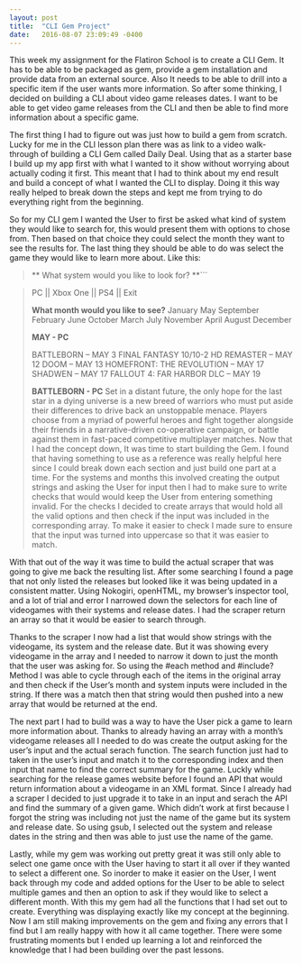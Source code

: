 ```yaml
---
layout: post
title:  "CLI Gem Project"
date:   2016-08-07 23:09:49 -0400
---
```


  This week my assignment for the Flatiron School is to create a CLI Gem. It has to be able to be packaged as gem, provide a gem installation and provide data from an external source. Also It needs to be able to drill into a specific item if the user wants more information. So after some thinking, I decided on building a CLI about video game releases dates. I want to be able to get video game releases from the CLI and then be able to find more information about a specific game.

  The first thing I had to figure out was just how to build a gem from scratch. Lucky for me in the CLI lesson plan there was as link to a video walk-through of building a CLI Gem called Daily Deal. Using that as a starter base I build up my app first with what I wanted to it show without worrying about actually coding it first. This meant that I had to think about my end result and build a concept of what I wanted the CLI to display. Doing it this way really helped to break down the steps and kept me from trying to do everything right from the beginning.

  So for my CLI gem I wanted the User to first be asked what kind of system they would like to search for, this would present them with options to chose from. Then based on that choice they could select the month they want to see the results for. The last thing they should be able to do was select the game they would like to learn more about. Like this:
> ** What system would you like to look for? **```

> PC  || Xbox One || PS4 || Exit
> 
> **What month would you like to see?**
> January        May          September
> February       June         October
> March          July         November
> April          August       December
> 
> **MAY - PC**
> 
> BATTLEBORN – MAY 3
> FINAL FANTASY 10/10-2 HD REMASTER  – MAY 12
> DOOM  – MAY 13
> HOMEFRONT: THE REVOLUTION – MAY 17
> SHADWEN – MAY 17
> FALLOUT 4: FAR HARBOR DLC – MAY 19
> 
> **BATTLEBORN  - PC**
> Set in a distant future, the only hope for the last star in a dying universe is a new breed of warriors who must put aside their differences to drive back an unstoppable menace. Players choose from a myriad of powerful heroes and fight together alongside their friends in a narrative-driven co-operative campaign, or battle against them in fast-paced competitive multiplayer matches.
Now that I had the concept down, It was time to start building the Gem. I found that having something to use as a reference was really helpful here since I could break down each section and just build one part at a time. For the systems and months this involved creating the output strings and asking the User for input then I had to make sure to write checks that would would keep the User from entering something invalid. For the checks I decided to create arrays that would hold all the valid options and then check if the input was included in the corresponding array. To make it easier to check I made sure to ensure that the input was turned into uppercase so that it was easier to match.

With that out of the way it was time to build the actual scraper that was going to give me back the resulting list. After some searching I found a page that not only listed the releases but looked like it was being updated in a consistent matter. Using Nokogiri, openHTML, my browser’s inspector tool, and a lot of trial and error I narrowed down the selectors for each line of videogames with their systems and release dates. I had the scraper return an array so that it would be easier to search through.

Thanks to the scraper I now had a list that would show strings with the videogame, its system and the release date. But it was showing every videogame in the array and I needed to narrow it down to just the month that the user was asking for. So using the #each method and #include? Method I was able to cycle through each of the items in the original array and then check if the User’s month and system inputs were included in the string. If there was a match then that string would then pushed into a new array that would be returned at the end.

The next part I had to build was a way to have the User pick a game to learn more information about. Thanks to already having an array with a month’s videogame releases all I needed to do was create the output asking for the user’s input and the actual serach function. The search function just had to taken in the user’s input and match it to the corresponding index and then input that name to find the correct summary for the game. Luckly while searching for the release games website before I found an API that would return information about a videogame in an XML format. Since I already had a scraper I decided to just upgrade it to take in an input and serach the API and find the summary of a given game. Which didn’t work at first because I forgot the string was including not just the name of the game but its system and release date. So using gsub, I selected out the system and release dates in the string and then was able to just use the name of the game.

  Lastly, while my gem was working out pretty great it was still only able to select one game once with the User having to start it all over if they wanted to select a different one. So inorder to make it easier on the User, I went back through my code and added options for the User to be able to select multiple games and then an option to ask if they would like to select a different month. With this my gem had all the functions that I had set out to create. Everything was displaying exactly like my concept at the beginning. Now I am still making improvements on the gem and fixing any errors that I find but I am really happy with how it all came together. There were some frustrating moments but I ended up learning a lot and reinforced the knowledge that I had been building over the past lessons.
